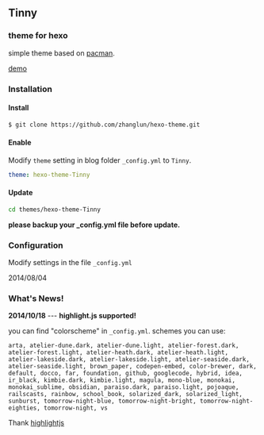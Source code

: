 ## Tinny


### theme for hexo

simple theme based on [pacman](https://github.com/A-limon/pacman).

[demo](http://zhanglun.github.io/)

### Installation

#### Install

```bash
$ git clone https://github.com/zhanglun/hexo-theme.git
```

#### Enable

Modify <code>theme</code> setting in blog folder `_config.yml` to <code>Tinny</code>.

```yaml
theme: hexo-theme-Tinny
```

#### Update

```bash
cd themes/hexo-theme-Tinny
```

**please backup your _config.yml file before update.**

### Configuration

Modify settings in the file `_config.yml`


2014/08/04


### What's News!

**2014/10/18** --- **highlight.js supported!**

you can find "colorscheme" in `_config.yml`. schemes you can use:

```
arta, atelier-dune.dark, atelier-dune.light, atelier-forest.dark, atelier-forest.light, atelier-heath.dark, atelier-heath.light, atelier-lakeside.dark, atelier-lakeside.light, atelier-seaside.dark, atelier-seaside.light, brown_paper, codepen-embed, color-brewer, dark, default, docco, far, foundation, github, googlecode, hybrid, idea, ir_black, kimbie.dark, kimbie.light, magula, mono-blue, monokai, monokai_sublime, obsidian, paraiso.dark, paraiso.light, pojoaque, railscasts, rainbow, school_book, solarized_dark, solarized_light, sunburst, tomorrow-night-blue, tomorrow-night-bright, tomorrow-night-eighties, tomorrow-night, vs
```
    
Thank [highlightjs](https://highlightjs.org/)



